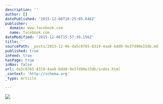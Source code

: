 ```yaml
---
description: ''
author: []
datePublished: '2015-12-06T16:25:05.646Z'
publisher:
  domain: www.facebook.com
  name: facebook.com
dateModified: '2015-12-06T15:57:30.156Z'
title: ''
sourcePath: _posts/2015-12-06-da5c0765-8319-4aa8-bdd0-9e37d90e33db.md
published: true
inFeed: true
hasPage: true
inNav: false
url: da5c0765-8319-4aa8-bdd0-9e37d90e33db/index.html
_context: 'http://schema.org'
_type: Article

---
```

![](https://scontent-arn2-1.xx.fbcdn.net/hphotos-xaf1/v/t1.0-9/423758_263137440472002_1384854505_n.jpg?oh=c664e48ad175c9b943137aaf1a57d314&oe=56D76F7A)